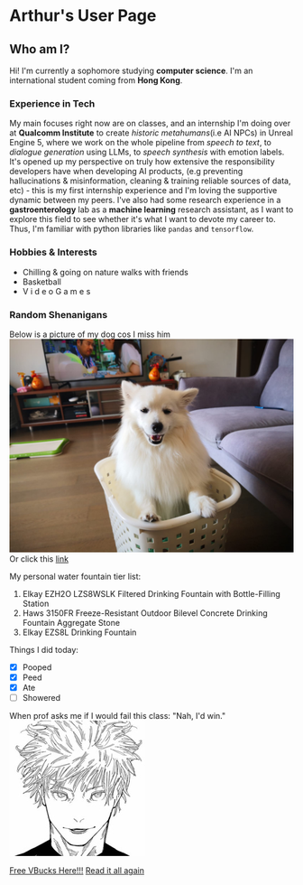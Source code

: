 # Arthur's User Page
## Who am I?
Hi! I'm currently a sophomore studying **computer science**. I'm an international student coming from **Hong Kong**. 
### Experience in Tech
My main focuses right now are on classes, and an internship I'm doing over at **Qualcomm Institute** to create *historic metahumans*(i.e AI NPCs) in Unreal Engine 5, where we work on the whole pipeline from *speech to text*, to *dialogue generation* using LLMs, to *speech synthesis* with emotion labels. It's opened up my perspective on truly how extensive the responsibility developers have when developing AI products, (e.g preventing hallucinations & misinformation, cleaning & training reliable sources of data, etc) - this is my first internship experience and I'm loving the supportive dynamic between my peers.
I've also had some research experience in a **gastroenterology** lab as a **machine learning** research assistant, as I want to explore this field to see whether it's what I want to devote my career to. Thus, I'm familiar with python libraries like `pandas` and `tensorflow`.
### Hobbies & Interests
+ Chilling & going on nature walks with friends
+ Basketball
+ V i d e o G a m e s

### Random Shenanigans
Below is a picture of my dog cos I miss him
![Doggo](IMG-20210215-WA0005.JPG)
Or click this [link](https://github.com/cheung-arthur/Lab1/blob/main/IMG-20210215-WA0005.JPG)

My personal water fountain tier list:
1. Elkay EZH2O LZS8WSLK Filtered Drinking Fountain with Bottle-Filling Station
2. Haws 3150FR Freeze-Resistant Outdoor Bilevel Concrete Drinking Fountain Aggregate Stone
3. Elkay EZS8L Drinking Fountain

Things I did today:
- [x] Pooped
- [x] Peed
- [x] Ate
- [ ] Showered
  
When prof asks me if I would fail this class: "Nah, I'd win."
![Nah](avatars-h0Vtx435qgeVhU6U-NyCfeg-t240x240.jpeg)

[Free VBucks Here!!!](https://www.youtube.com/watch?v=dQw4w9WgXcQ)
[Read it all again](#arthur's-user-page)
